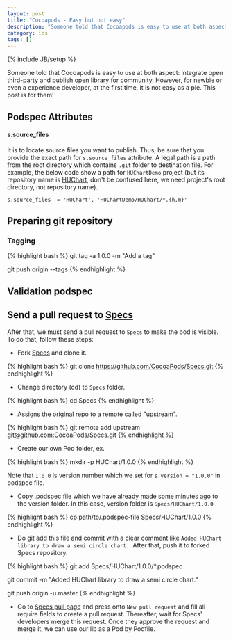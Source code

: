```yaml
---
layout: post
title: "Cocoapods - Easy but not easy"
description: "Someone told that Cocoapods is easy to use at both aspect: integrate open third-party and publish open library for community. However, for newbie or even a experience developer, at the first time, it is not easy as a pie. This post is for them!"
category: ios 
tags: []
---
```

{% include JB/setup %}

Someone told that Cocoapods is easy to use at both aspect: integrate open third-party and publish open library for community. However, for newbie or even a experience developer, at the first time, it is not easy as a pie. This post is for them!




## Podspec Attributes

#### s.source\_files
It is to locate source files you want to publish. Thus, be sure that you provide the exact path for ```s.source_files``` attribute. A legal path is a path from the root directory which contains ```.git``` folder to destination file. For example, the below code show a path for ```HUChartDemo``` project (but its repository name is [HUChart](https://github.com/hugo53/HUChart), don't be confused here, we need project's root directory, not repository name). 

```
s.source_files  = 'HUChart', 'HUChartDemo/HUChart/*.{h,m}'
```

## Preparing git repository
### Tagging

{% highlight bash %}
git tag -a 1.0.0 -m "Add a tag"

git push origin --tags
{% endhighlight %}

## Validation podspec



## Send a pull request to [Specs](https://github.com/CocoaPods/Specs)
After that, we must send a pull request to ```Specs``` to make the pod is visible. To do that, follow these steps:

- Fork [Specs](https://github.com/CocoaPods/Specs) and clone it.

{% highlight bash %}
git clone https://github.com/CocoaPods/Specs.git
{% endhighlight %}

- Change directory (cd) to ```Specs``` folder.

{% highlight bash %}
cd Specs
{% endhighlight %}

- Assigns the original repo to a remote called "upstream".

{% highlight bash %}
git remote add upstream git@github.com:CocoaPods/Specs.git
{% endhighlight %}

- Create our own Pod folder, ex. 

{% highlight bash %}
mkdir -p HUChart/1.0.0
{% endhighlight %}

Note that ```1.0.0``` is version number which we set for ```s.version = "1.0.0"``` in podspec file.

- Copy .podspec file which we have already made some minutes ago to the version folder. In this case, version folder is ```Specs/HUChart/1.0.0```

{% highlight bash %}
cp path/to/.podspec-file Specs/HUChart/1.0.0 
{% endhighlight %}

- Do git add this file and commit with a clear comment like ```Added HUChart library to draw a semi circle chart.```. After that, push it to forked Specs repository.

{% highlight bash %}
git add Specs/HUChart/1.0.0/*.podspec

git commit -m "Added HUChart library to draw a semi circle chart."

git push origin -u master
{% endhighlight %}

- Go to [Specs pull page](https://github.com/CocoaPods/Specs/pulls) and press onto ```New pull request``` and fill all require fields to create a pull request. Thereafter, wait for Specs' developers merge this request. Once they approve the request and merge it, we can use our lib as a Pod by Podfile.



